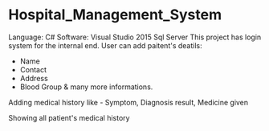 # Hospital_Management_System
Language: C# 
Software: Visual Studio 2015
Sql Server
This project has login system for the internal end. User can add paitent's 
deatils:

- Name
- Contact
- Address
- Blood Group & many more informations.

Adding medical history like -
Symptom, Diagnosis result, Medicine given
 
Showing all patient's medical history 